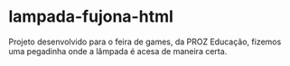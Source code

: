 # lampada-fujona-html
Projeto desenvolvido para o feira de games, da PROZ Educação, fizemos uma pegadinha onde a lâmpada é acesa de maneira certa.
